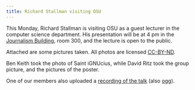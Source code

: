 ```yaml
---
title: Richard Stallman visiting OSU
---
```

This Monday, Richard Stallman is visiting OSU as a guest lecturer in the computer science department. His presentation will be at 4 pm in the [Journalism Building](http://www.osu.edu/map/building.php?building=046), room 300, and the lecture is open to the public.

Attached are some pictures taken. All photos are licensed [CC-BY-ND](http://creativecommons.org/licenses/by-nd/3.0/us/).

Ben Keith took the photo of Saint iGNUcius, while David Ritz took the group picture, and the pictures of the poster.

One of our members also uploaded a [recording of the talk](/~karason/richard_stallman_talk.flac) (also [ogg](http://f.benlk.com/rms-2013-04-15-osu-cc-by-nd.ogg)).
